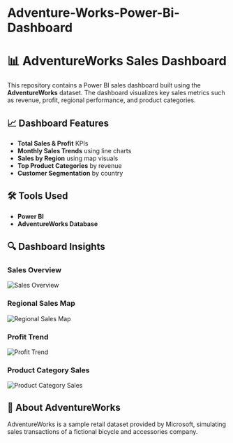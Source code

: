 # Adventure-Works-Power-Bi-Dashboard
# 📊 AdventureWorks Sales Dashboard

This repository contains a Power BI sales dashboard built using the **AdventureWorks** dataset. The dashboard visualizes key sales metrics such as revenue, profit, regional performance, and product categories.


## 📈 Dashboard Features

- **Total Sales & Profit** KPIs
- **Monthly Sales Trends** using line charts
- **Sales by Region** using map visuals
- **Top Product Categories** by revenue
- **Customer Segmentation** by country

## 🛠 Tools Used

- **Power BI**
- **AdventureWorks Database**

## 🔍 Dashboard Insights

### Sales Overview
![Sales Overview](screenshots/1.png)

### Regional Sales Map  
![Regional Sales Map](screenshots/2.png)

### Profit Trend  
![Profit Trend](screenshots/3.png)

### Product Category Sales  
![Product Category Sales](screenshots/4.png)

## 📎 About AdventureWorks

AdventureWorks is a sample retail dataset provided by Microsoft, simulating sales transactions of a fictional bicycle and accessories company.


